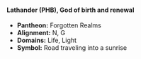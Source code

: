 #### Lathander (PHB), God of birth and renewal
- **Pantheon:** Forgotten Realms
- **Alignment:** N, G
- **Domains:** Life, Light
- **Symbol:** Road traveling into a sunrise